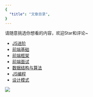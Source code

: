```yaml
---
{
  "title": "文章目录",
}
---
```


请随意挑选你想看的内容，欢迎Star和评论~

- [JS进阶](./前端基础/JS进阶/JS原型原型链)
- [前端基础](./前端基础/JS/JavaScript系列介绍)
- [前端框架](./前端框架/vue/Vue系列之1-概览)
- [前端面试](./前端面试/总览)
- [数据结构与算法](./数据结构与算法/总览)
- [JS编程](./JS编程/总览)
- [设计模式](./设计模式/总览)


![]( https://www.aaronkong.top/logo.png)
